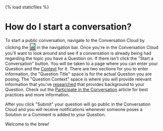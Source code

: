 {% load staticfiles %}
# How do I start a conversation? #
To start a public conversation, navigate to the 
Conversation Cloud by clicking the 
<img src="{% static 'media/convo_cloud.svg' %}" alt="conversation" 
style="width: 20px; background: #838c92; padding-bottom:5px;"/> in the 
navigation bar. Once you're in the Conversation Cloud you'll want to look 
around and see if a conversation is already being had regarding the topic you 
have a Question on. If there isn't click the "Start a Conversation" button.
You will be taken to a page where you can enter your Question and the 
[Context][3] for it. There are two sections for you to enter information, 
the "Question Title" space is for the actual Question you are posing. 
The "Question Context" space is where you will 
provide relevant information that you've [researched][1] that provides background 
to your Question. Check out the [Participate in the Conversation][2] article for
best practices and more information.

After you click "Submit" your question will go public in the Conversation Cloud
and you will receive notifications whenever someone poses a Solution or 
a Comment is added to your Question.

Welcome to the brew! 

[1]: /help/conversation/research/
[2]: /help/privileges/participate_in_the_conversation/
[3]: /help/questions/context/
